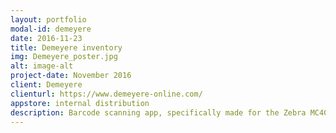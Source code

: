 ```yaml
---
layout: portfolio
modal-id: demeyere
date: 2016-11-23
title: Demeyere inventory
img: Demeyere_poster.jpg
alt: image-alt
project-date: November 2016
client: Demeyere
clienturl: https://www.demeyere-online.com/
appstore: internal distribution
description: Barcode scanning app, specifically made for the Zebra MC40. By scanning barcodes of products, their inventory will be updated and can later be synced to a SQL server.
---
```

